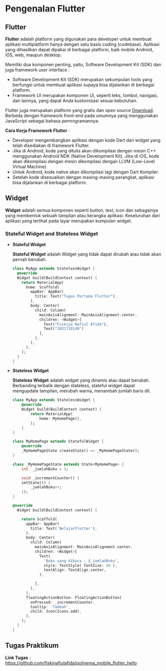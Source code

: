# __Pengenalan Flutter__

## __Flutter__

__Flutter__ adalah platform yang digunakan para developer untuk membuat aplikasi multiplatform hanya dengan satu basis coding (codebase). Aplikasi yang dihasilkan dapat dipakai di berbagai platform, baik mobile Android, iOS, web, maupun desktop. 

Memiliki dua komponen penting, yaitu, Software Development Kit (SDK) dan juga framework user interface :
- Software Development Kit (SDK) merupakan sekumpulan tools yang berfungsi untuk membuat aplikasi supaya bisa dijalankan di berbagai platform. 
- Framework UI merupakan komponen UI, seperti teks, tombol, navigasi, dan lainnya, yang dapat Anda kustomisasi sesuai kebutuhan. 

Flutter juga merupakan platform yang gratis dan open source [Download](https://flutter.dev/). Berbeda dengan framework front-end pada umumnya yang menggunakan JavaScript sebagai bahasa pemrogramannya. 

__Cara Kerja Framework Flutter__ :
- Developer mengembangkan aplikasi dengan kode Dart dan widget yang telah disediakan di framework Flutter.
-  Jika di Android, kode yang ditulis akan dikompilasi dengan mesin C++ menggunakan Android NDK (Native Development Kit).  Jika di iOS, kode akan dikompilasi dengan mesin dikompilasi dengan LLVM (Low-Level Virtual Machine). 
- Untuk Android, kode native akan dikompilasi lagi dengan Dart Kompiler.
- Setelah kode disesuaikan dengan masing-masing perangkat, aplikasi bisa dijalankan di berbagai platform. 

## __Widget__
__Widget__ adalah semua komponen seperti button, text, icon dan sebagainya yang membentuk sebuah tampilan atau kerangka aplikasi. Keseluruhan dari aplikasi yang terlihat pada layar merupakan kumpulan widget.

### __Stateful Widget and Stateless Widget__
- __Stateful Widget__

    __Stateful Widget__ adalah Widget yang tidak dapat dirubah atau tidak akan pernah berubah.
    
    ```dart 
    class MyApp extends StatelessWidget {
      @override
      Widget build(BuildContext context) {
        return MaterialApp(
          home: Scaffold(
            appBar: AppBar(
              title: Text("Tugas Pertama Flutter"),
            ),
            body: Center(
              child: Column(
                mainAxisAlignment: MainAxisAlignment.center,
                children: <Widget>[
                  Text("Fiskiya Nafiul Afida"),
                  Text("2031710140")
                ],
              ),
            ),
          ),
        );
      }
    }

- __Stateless Widget__

    __Stateless Widget__ adalah widget yang dinamis atau dapat berubah. Berbanding terbalik dengan stateless, stateful widget dapat mengupdate tampilan, merubah warna, menambah jumlah baris dll. 

    ```dart 
    class MyApp extends StatelessWidget {
        @override
        Widget build(BuildContext context) {
            return MaterialApp(
                home: MyHomePage(),
            );
        }
    }

    class MyHomePage extends StatefulWidget {
        @override
        _MyHomePageState createState() => _MyHomePageState();
    }

    class _MyHomePageState extends State<MyHomePage> {
        int  _jumlahBuku = 1;

        void _incrementCounter() {
        setState(() {
            _jumlahBuku++;
        });
    }

    @override
      Widget build(BuildContext context) {
    
        return Scaffold(
          appBar: AppBar(
            title: Text('BelajarFlutter'),
          ),
          body: Center(
            child: Column(
              mainAxisAlignment: MainAxisAlignment.center,
              children: <Widget>[
                Text(
                  'Buku yang dibaca : $_jumlahBuku',
                  style: TextStyle( fontSize: 40 ),
                  textAlign: TextAlign.center,
                ),

              ],
            ),
          ),
          floatingActionButton: FloatingActionButton(
            onPressed: _incrementCounter,
            tooltip: 'Tambah',
            child: Icon(Icons.add),
          ),
        );
      }
    }
    ```

## __Tugas Praktikum__
__Link Tugas__ : https://github.com/fiskinafiulafida/polinema_mobile_flutter_hello
